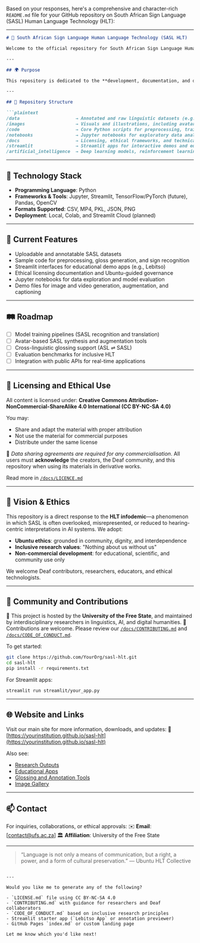 Based on your responses, here's a comprehensive and character-rich `README.md` file for your GitHub repository on South African Sign Language (SASL) Human Language Technology (HLT):

---

````markdown
# 🤟 South African Sign Language Human Language Technology (SASL HLT)

Welcome to the official repository for South African Sign Language Human Language Technology (SASL HLT), a non-commercial, open, and inclusive initiative aimed at advancing the ethical development and public access of HLT tools, datasets, and models for SASL. Rooted in Ubuntu ethics and academic rigour, this repository is maintained by researchers affiliated with the University of the Free State.

---

## 🌍 Purpose

This repository is dedicated to the **development, documentation, and democratization of SASL HLT** for research, education, and public access. It aims to correct the hearing-centric bias in existing HLT systems by **prioritizing inclusive, Deaf-led design** principles. Applications such as the *Lebitso App* are part of this broader effort to empower the South African Deaf community and promote linguistic justice.

---

## 📂 Repository Structure

```plaintext
/data                     → Annotated and raw linguistic datasets (e.g., video, gloss, translations)
/images                   → Visuals and illustrations, including avatars and interface elements
/code                     → Core Python scripts for preprocessing, training, and inference
/notebooks                → Jupyter notebooks for exploratory data analysis and model prototyping
/docs                     → Licensing, ethical frameworks, and technical documentation
/streamlit                → Streamlit apps for interactive demos and educational tools
/artificial_intelligence  → Deep learning models, reinforcement learning scripts, and model checkpoints
````

---

## 🧠 Technology Stack

* **Programming Language**: Python
* **Frameworks & Tools**: Jupyter, Streamlit, TensorFlow/PyTorch (future), Pandas, OpenCV
* **Formats Supported**: CSV, MP4, PKL, JSON, PNG
* **Deployment**: Local, Colab, and Streamlit Cloud (planned)

---

## 🔬 Current Features

* Uploadable and annotatable SASL datasets
* Sample code for preprocessing, gloss generation, and sign recognition
* Streamlit interfaces for educational demo apps (e.g., Lebitso)
* Ethical licensing documentation and Ubuntu-guided governance
* Jupyter notebooks for data exploration and model evaluation
* Demo files for image and video generation, augmentation, and captioning

---

## 🛤️ Roadmap

* [ ] Model training pipelines (SASL recognition and translation)
* [ ] Avatar-based SASL synthesis and augmentation tools
* [ ] Cross-linguistic glossing support (ASL ⇌ SASL)
* [ ] Evaluation benchmarks for inclusive HLT
* [ ] Integration with public APIs for real-time applications

---

## 📜 Licensing and Ethical Use

All content is licensed under:
**Creative Commons Attribution-NonCommercial-ShareAlike 4.0 International (CC BY-NC-SA 4.0)**

You may:

* Share and adapt the material with proper attribution
* Not use the material for commercial purposes
* Distribute under the same license

🔐 *Data sharing agreements are required for any commercialisation*. All users must **acknowledge** the creators, the Deaf community, and this repository when using its materials in derivative works.

Read more in [`/docs/LICENCE.md`](docs/LICENCE.md)

---

## 🧭 Vision & Ethics

This repository is a direct response to the **HLT infodemic**—a phenomenon in which SASL is often overlooked, misrepresented, or reduced to hearing-centric interpretations in AI systems. We adopt:

* **Ubuntu ethics**: grounded in community, dignity, and interdependence
* **Inclusive research values**: "Nothing about us without us"
* **Non-commercial development**: for educational, scientific, and community use only

We welcome Deaf contributors, researchers, educators, and ethical technologists.

---

## 💬 Community and Contributions

👥 This project is hosted by the **University of the Free State**, and maintained by interdisciplinary researchers in linguistics, AI, and digital humanities.
🤝 Contributions are welcome. Please review our [`/docs/CONTRIBUTING.md`](docs/CONTRIBUTING.md) and [`/docs/CODE_OF_CONDUCT.md`](docs/CODE_OF_CONDUCT.md).

To get started:

```bash
git clone https://github.com/YourOrg/sasl-hlt.git
cd sasl-hlt
pip install -r requirements.txt
```

For Streamlit apps:

```bash
streamlit run streamlit/your_app.py
```

---

## 🌐 Website and Links

Visit our main site for more information, downloads, and updates:
🔗 [https://yourinstitution.github.io/sasl-hlt](https://yourinstitution.github.io/sasl-hlt)

Also see:

* [Research Outputs](docs/RESEARCH.md)
* [Educational Apps](streamlit/)
* [Glossing and Annotation Tools](notebooks/)
* [Image Gallery](images/)

---

## 📫 Contact

For inquiries, collaborations, or ethical approvals:
✉️ **Email**: \[[contact@ufs.ac.za](mailto:contact@ufs.ac.za)]
🏛️ **Affiliation**: University of the Free State

---

> “Language is not only a means of communication, but a right, a power, and a form of cultural preservation.”
> — Ubuntu HLT Collective

```

---

Would you like me to generate any of the following?

- `LICENSE.md` file using CC BY-NC-SA 4.0
- `CONTRIBUTING.md` with guidance for researchers and Deaf collaborators
- `CODE_OF_CONDUCT.md` based on inclusive research principles
- Streamlit starter app (`Lebitso App` or annotation previewer)
- GitHub Pages `index.md` or custom landing page

Let me know which you'd like next!
```
